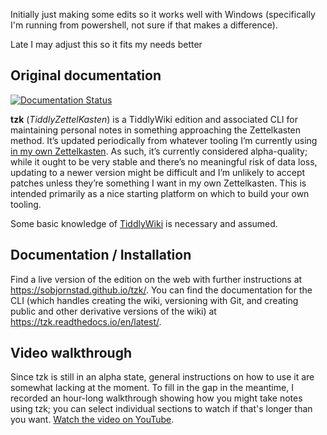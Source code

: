 Initially just making some edits so it works well with Windows (specifically I'm running from powershell, not sure if that makes a difference).

Late I may adjust this so it fits my needs better

## Original documentation
[![Documentation Status](https://readthedocs.org/projects/tzk/badge/?version=latest)](https://tzk.readthedocs.io/en/latest/?badge=latest)

**tzk** (*TiddlyZettelKasten*)
    is a TiddlyWiki edition and associated CLI
    for maintaining personal notes
    in something approaching the Zettelkasten method.
It’s updated periodically from whatever tooling I’m currently using
    [in my own Zettelkasten](https://zettelkasten.sorenbjornstad.com).
As such, it’s currently considered alpha-quality;
    while it ought to be very stable and there’s no meaningful risk of data loss,
    updating to a newer version might be difficult
    and I’m unlikely to accept patches
    unless they’re something I want in my own Zettelkasten.
This is intended primarily as a nice starting platform
    on which to build your own tooling.

Some basic knowledge of [TiddlyWiki](https://tiddlywiki.com)
    is necessary and assumed.


Documentation / Installation
----------------------------

Find a live version of the edition on the web with further instructions
    at https://sobjornstad.github.io/tzk/.
You can find the documentation for the CLI
    (which handles creating the wiki,
     versioning with Git,
     and creating public and other derivative versions of the wiki)
    at https://tzk.readthedocs.io/en/latest/.


Video walkthrough
-----------------

Since tzk is still in an alpha state,
    general instructions on how to use it are somewhat lacking at the moment.
To fill in the gap in the meantime,
    I recorded an hour-long walkthrough showing how you might take notes using tzk;
    you can select individual sections to watch if that's longer than you want.
[Watch the video on YouTube](https://www.youtube.com/watch?v=9X_T-DVie8o).
